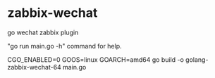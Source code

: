 # zabbix-wechat
go wechat zabbix plugin

"go run main.go -h" command for help. 

CGO_ENABLED=0 GOOS=linux GOARCH=amd64 go build -o golang-zabbix-wechat-64 main.go